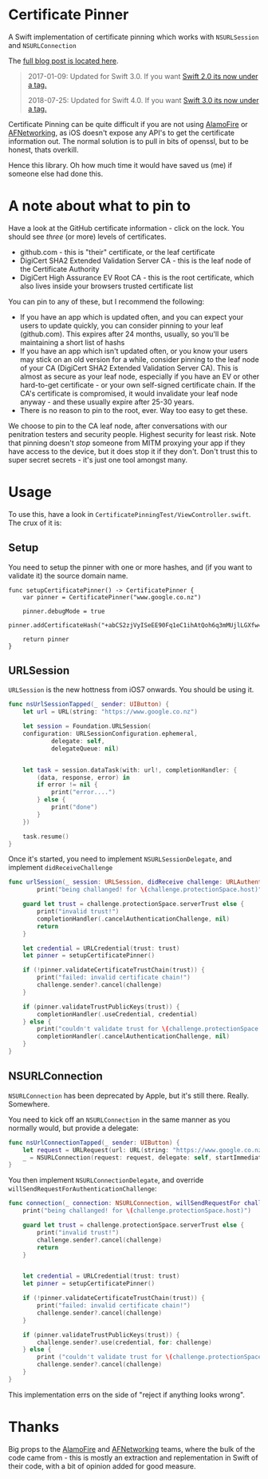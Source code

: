 # Certificate Pinner

A Swift implementation of certificate pinning which works with `NSURLSession` and `NSURLConnection`

The [full blog post is located here](https://fastchicken.co.nz/2016/03/21/increasing-your-trust-certificate-pinning-on-ios).

> 2017-01-09: Updated for Swift 3.0. If you want [Swift 2.0 its now under a tag.](https://github.com/nicwise/certificatepinner/tree/swift2.0)
>
> 2018-07-25: Updated for Swift 4.0. If you want [Swift 3.0 its now under a tag.](https://github.com/nicwise/certificatepinner/tree/swift3.0)


Certificate Pinning can be quite difficult if you are not using [AlamoFire](https://github.com/Alamofire/Alamofire) or [AFNetworking](https://github.com/AFNetworking/AFNetworking), as iOS doesn't expose any API's to get the certificate information out. The normal solution is to pull in bits of openssl, but to be honest, thats overkill.

Hence this library. Oh how much time it would have saved us (me) if someone else had done this.

# A note about what to pin to

Have a look at the GitHub certificate information - click on the lock. You should see _three_ (or more) levels of certificates.

* github.com - this is "their" certificate, or the leaf certificate
* DigiCert SHA2 Extended Validation Server CA - this is the leaf node of the Certificate Authority
* DigiCert High Assurance EV Root CA - this is the root certificate, which also lives inside your browsers trusted certificate list

You can pin to any of these, but I recommend the following:

* If you have an app which is updated often, and you can expect your users to update quickly, you can consider pinning to your leaf (github.com). This expires after 24 months, usually, so you'll be maintaining a short list of hashs
* If you have an app which isn't updated often, or you know your users may stick on an old version for a while, consider pinning to the leaf node of your CA (DigiCert SHA2 Extended Validation Server CA). This is almost as secure as your leaf node, especially if you have an EV or other hard-to-get certificate - or your own self-signed certificate chain. If the CA's certificate is compromised, it would invalidate your leaf node anyway - and these usually expire after 25-30 years.
* There is no reason to pin to the root, ever. Way too easy to get these.

We choose to pin to the CA leaf node, after conversations with our penitration testers and security people. Highest security for least risk. Note that pinning doesn't _stop_ someone from MITM proxying your app if they have access to the device, but it does stop it if they don't. Don't trust this to super secret secrets - it's just one tool amongst many.

# Usage

To use this, have a look in `CertificatePinningTest/ViewController.swift`. The crux of it is:

## Setup

You need to setup the pinner with one or more hashes, and (if you want to validate it) the source domain name.

```
func setupCertificatePinner() -> CertificatePinner {
    var pinner = CertificatePinner("www.google.co.nz")

    pinner.debugMode = true
    pinner.addCertificateHash("+abCS2zjVyISeEE90Fq1eC1ihAtQoh6q3mMUjlLGXfw=")

    return pinner
}
```

## URLSession

`URLSession` is the new hottness from iOS7 onwards. You should be using it.

```swift
func nsUrlSessionTapped(_ sender: UIButton) {
    let url = URL(string: "https://www.google.co.nz")

    let session = Foundation.URLSession(
    configuration: URLSessionConfiguration.ephemeral,
            delegate: self,
            delegateQueue: nil)


    let task = session.dataTask(with: url!, completionHandler: {
        (data, response, error) in
        if error != nil {
            print("error....")
        } else {
            print("done")
        }
    }) 

    task.resume()
}

```

Once it's started, you need to implement `NSURLSessionDelegate`, and implement `didReceiveChallenge`

```swift
func urlSession(_ session: URLSession, didReceive challenge: URLAuthenticationChallenge, completionHandler: @escaping (URLSession.AuthChallengeDisposition, URLCredential?) -> Void) {
        print("being challanged! for \(challenge.protectionSpace.host)")

    guard let trust = challenge.protectionSpace.serverTrust else {
        print("invalid trust!")
        completionHandler(.cancelAuthenticationChallenge, nil)
        return
    }

    let credential = URLCredential(trust: trust)
    let pinner = setupCertificatePinner()

    if (!pinner.validateCertificateTrustChain(trust)) {
        print("failed: invalid certificate chain!")
        challenge.sender?.cancel(challenge)
    }

    if (pinner.validateTrustPublicKeys(trust)) {
        completionHandler(.useCredential, credential)
    } else {
        print("couldn't validate trust for \(challenge.protectionSpace.host)")
        completionHandler(.cancelAuthenticationChallenge, nil)
    }
}
```

## NSURLConnection

`NSURLConnection` has been deprecated by Apple, but it's still there. Really. Somewhere.

You need to kick off an `NSURLConnection` in the same manner as you normally would, but provide a delegate:

```swift
func nsUrlConnectionTapped(_ sender: UIButton) {
    let request = URLRequest(url: URL(string: "https://www.google.co.nz")!)
    _ = NSURLConnection(request: request, delegate: self, startImmediately: true)
}
```

You then implement `NSURLConnectionDelegate`, and override `willSendRequestForAuthenticationChallenge`:

```swift
func connection(_ connection: NSURLConnection, willSendRequestFor challenge: URLAuthenticationChallenge) {
    print("being challanged! for \(challenge.protectionSpace.host)")

    guard let trust = challenge.protectionSpace.serverTrust else {
        print("invalid trust!")
        challenge.sender?.cancel(challenge)
        return
    }


    let credential = URLCredential(trust: trust)
    let pinner = setupCertificatePinner()

    if (!pinner.validateCertificateTrustChain(trust)) {
        print("failed: invalid certificate chain!")
        challenge.sender?.cancel(challenge)
    }

    if (pinner.validateTrustPublicKeys(trust)) {
        challenge.sender?.use(credential, for: challenge)
    } else {
        print ("couldn't validate trust for \(challenge.protectionSpace.host)")
        challenge.sender?.cancel(challenge)
    }
}

```

This implementation errs on the side of "reject if anything looks wrong".

# Thanks

Big props to the [AlamoFire](https://github.com/Alamofire/Alamofire) and [AFNetworking](https://github.com/AFNetworking/AFNetworking) teams, where the bulk of the code came from - this is mostly an extraction and replementation in Swift of their code, with a bit of opinion added for good measure.
